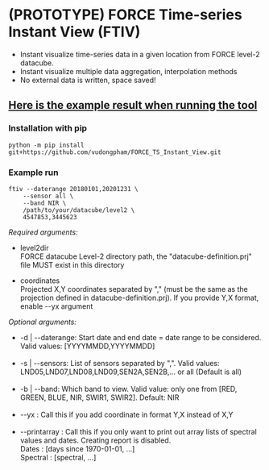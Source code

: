 # (PROTOTYPE) FORCE Time-series Instant View (FTIV) 
- Instant visualize time-series data in a given location from  FORCE level-2 datacube.
- Instant visualize multiple data aggregation, interpolation methods
- No external data is written, space saved!

## [Here is the example result when running the tool](https://vudongpham.github.io/FORCE_TS_Instant_View)

### Installation with pip
```
python -m pip install git+https://github.com/vudongpham/FORCE_TS_Instant_View.git
```

### Example run
```
ftiv --daterange 20180101,20201231 \
    --sensor all \
    --band NIR \
    /path/to/your/datacube/level2 \
    4547853,3445623
```
<i>Required arguments:</i>

- level2dir \
  FORCE datacube Level-2 directory path, the "datacube-definition.prj" file MUST exist in this directory

- coordinates\
  Projected X,Y coordinates separated by "," (must be the same as the projection defined in datacube-definition.prj). If you provide Y,X format, enable --yx argument


<i>Optional arguments:</i>
- -d | --daterange: Start date and end date = date range to be considered. Valid values: [YYYYMMDD,YYYYMMDD] <br><br>
- -s | --sensors:   List of sensors separated by ",". Valid values: LND05,LND07,LND08,LND09,SEN2A,SEN2B,... or all (Default is all) <br><br>
- -b | --band:  Which band to view. Valid value: only one from [RED, GREEN, BLUE, NIR, SWIR1, SWIR2]. Default: NIR <br><br>
- --yx : Call this if you add coordinate in format Y,X instead of X,Y <br><br>
- --printarray : Call this if you only want to print out array lists of spectral values and dates. Creating report is disabled. \
      Dates    : [days since 1970-01-01, ...] \
      Spectral : [spectral, ...]



 
